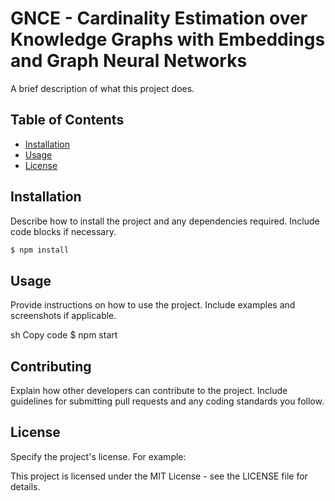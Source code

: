 # GNCE - Cardinality Estimation over Knowledge Graphs with Embeddings and Graph Neural Networks

A brief description of what this project does.

## Table of Contents

- [Installation](#installation)
- [Usage](#usage)
- [License](#license)

## Installation

Describe how to install the project and any dependencies required. Include code blocks if necessary.

```sh
$ npm install
```
## Usage
Provide instructions on how to use the project. Include examples and screenshots if applicable.

sh
Copy code
$ npm start

## Contributing
Explain how other developers can contribute to the project. Include guidelines for submitting pull requests and any coding standards you follow.

## License
Specify the project's license. For example:

This project is licensed under the MIT License - see the LICENSE file for details.

